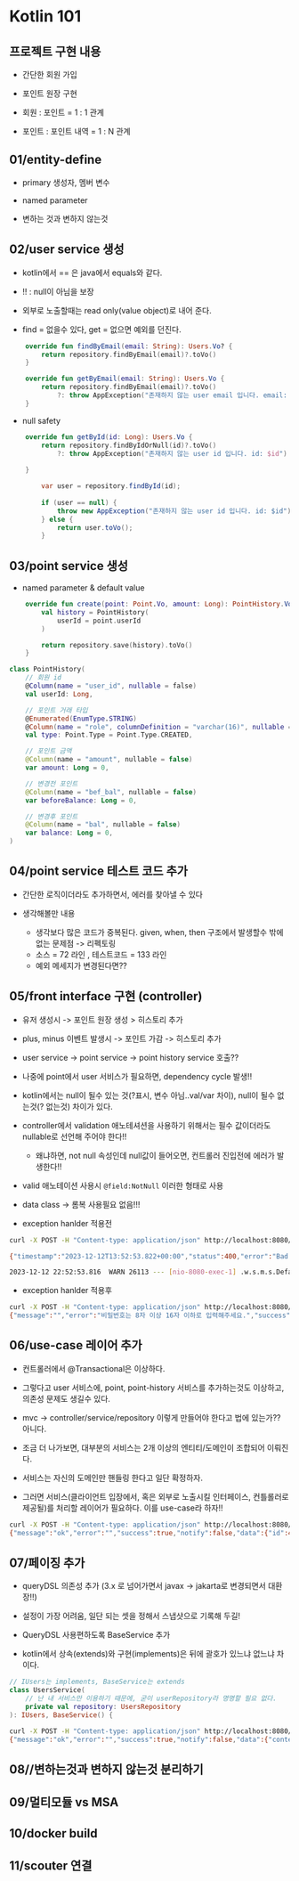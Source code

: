 # Kotlin 101

## 프로젝트 구현 내용

* 간단한 회원 가입

* 포인트 원장 구현

* 회원 : 포인트 = 1 : 1 관계

* 포인트 : 포인트 내역 = 1 : N 관계

## 01/entity-define

* primary 생성자, 멤버 변수

* named parameter

* 변하는 것과 변하지 않는것

## 02/user service 생성

* kotlin에서 == 은 java에서 equals와 같다.

* !! : null이 아님을 보장

* 외부로 노출할때는 read only(value object)로 내어 준다.

* find = 없을수 있다, get = 없으면 예외를 던진다.

```kotlin
    override fun findByEmail(email: String): Users.Vo? {
        return repository.findByEmail(email)?.toVo()
    }

    override fun getByEmail(email: String): Users.Vo {
        return repository.findByEmail(email)?.toVo()
            ?: throw AppException("존재하지 않는 user email 입니다. email: $email")
    }
```

* null safety

```kotlin    
    override fun getById(id: Long): Users.Vo {
        return repository.findByIdOrNull(id)?.toVo()
            ?: throw AppException("존재하지 않는 user id 입니다. id: $id")
        
    }
```

```java
        var user = repository.findById(id);
        
        if (user == null) {
            throw new AppException("존재하지 않는 user id 입니다. id: $id");
        } else {
            return user.toVo();
        }
```


## 03/point service 생성

* named parameter & default value

```kotlin
    override fun create(point: Point.Vo, amount: Long): PointHistory.Vo {
        val history = PointHistory(
            userId = point.userId
        )

        return repository.save(history).toVo()
    }

class PointHistory(
    // 회원 id
    @Column(name = "user_id", nullable = false)
    val userId: Long,

    // 포인트 거래 타입
    @Enumerated(EnumType.STRING)
    @Column(name = "role", columnDefinition = "varchar(16)", nullable = false)
    val type: Point.Type = Point.Type.CREATED,

    // 포인트 금액
    @Column(name = "amount", nullable = false)
    var amount: Long = 0,

    // 변경전 포인트
    @Column(name = "bef_bal", nullable = false)
    var beforeBalance: Long = 0,

    // 변경후 포인트
    @Column(name = "bal", nullable = false)
    var balance: Long = 0,
) 
```

## 04/point service 테스트 코드 추가

* 간단한 로직이더라도 추가하면서, 에러를 찾아낼 수 있다

* 생각해볼만 내용

    - 생각보다 많은 코드가 중복된다. given, when, then 구조에서 발생할수 밖에 없는 문제점 -> 리펙토링
    - 소스 = 72 라인 , 테스트코드 = 133 라인
    - 예외 메세지가 변경된다면??

## 05/front interface 구현 (controller)

* 유저 생성시 -> 포인트 원장 생성 > 히스토리 추가

* plus, minus 이벤트 발생시 -> 포인트 가감 -> 히스토리 추가

* user service -> point service -> point history service 호출??

* 나중에 point에서 user 서비스가 필요하면, dependency cycle 발생!!

* kotlin에서는 null이 될수 있는 것(?표시, 변수 아님..val/var 차이), null이 될수 없는것(? 없는것) 차이가 있다.

* controller에서 validation 애노테셔션을 사용하기 위해서는 필수 값이더라도 nullable로 선언해 주어야 한다!!

    - 왜냐하면, not null 속성인데 null값이 들어오면, 컨트롤러 진입전에 에러가 발생한다!!

* valid 애노테이션 사용시 `@field:NotNull` 이러한 형태로 사용

* data class -> 롬복 사용필요 없음!!!  
 
* exception hanlder 적용전
```bash
curl -X POST -H "Content-type: application/json" http://localhost:8080/api/v1/user/create -d '{"email": "hello#world.com", "password": "test"}'

{"timestamp":"2023-12-12T13:52:53.822+00:00","status":400,"error":"Bad Request","path":"/api/v1/user/create"}
```

```bash
2023-12-12 22:52:53.816  WARN 26113 --- [nio-8080-exec-1] .w.s.m.s.DefaultHandlerExceptionResolver : Resolved [org.springframework.web.bind.MethodArgumentNotValidException: Validation failed for argument [0] in public me.project3.demo.common.inout.AppResponse<me.project3.demo.conroller.UserCreateOut> me.project3.demo.conroller.UserController.create(me.project3.demo.conroller.UserCreateIn) with 2 errors: [Field error in object 'userCreateIn' on field 'password': rejected value [test]; codes [Length.userCreateIn.password,Length.password,Length.java.lang.String,Length]; arguments [org.springframework.context.support.DefaultMessageSourceResolvable: codes [userCreateIn.password,password]; arguments []; default message [password],16,8]; default message [비밀번호는 8자 이상 16자 이하로 입력해주세요.]] [Field error in object 'userCreateIn' on field 'email': rejected value [hello#world.com]; codes [Email.userCreateIn.email,Email.email,Email.java.lang.String,Email]; arguments [org.springframework.context.support.DefaultMessageSourceResolvable: codes [userCreateIn.email,email]; arguments []; default message [email],[Ljavax.validation.constraints.Pattern$Flag;@635d91fc,.*]; default message [이메일 형식이 아닙니다.]] ]
```

* exception hanlder 적용후
```bash
curl -X POST -H "Content-type: application/json" http://localhost:8080/api/v1/user/create -d '{"email": "hello#world.com", "password": "test"}'
{"message":"","error":"비밀번호는 8자 이상 16자 이하로 입력해주세요.","success":false,"notify":false,"data":null}
```

## 06/use-case 레이어 추가

* 컨트롤러에서 @Transactional은 이상하다.

* 그렇다고 user 서비스에, point, point-history 서비스를 추가하는것도 이상하고, 의존성 문제도 생길수 있다.

* mvc -> controller/service/repository 이렇게 만들어야 한다고 법에 있는가?? 아니다.

* 조금 더 나가보면, 대부분의 서비스는 2개 이상의 엔티티/도메인이 조합되어 이뤄진다.

* 서비스는 자신의 도메인만 핸들링 한다고 일단 확정하자.

* 그러면 서비스(클라이언트 입장에서, 혹은 외부로 노출시킬 인터페이스, 컨틀롤러로 제공될)를 처리할 레이어가 필요하다. 이를 use-case라 하자!!


```bash
curl -X POST -H "Content-type: application/json" http://localhost:8080/api/v1/user/create -d '{"email": "hello@world.com", "password": "test1234"}'
{"message":"ok","error":"","success":true,"notify":false,"data":{"id":4,"email":"hello@world.com","active":true,"point":0}}
```

## 07/페이징 추가

* queryDSL 의존성 추가 (3.x 로 넘어가면서 javax -> jakarta로 변경되면서 대환장!!)

* 설정이 가장 어려움, 일단 되는 셋을 정해서 스냅샷으로 기록해 두길!

* QueryDSL 사용편하도록 BaseService 추가

* kotlin에서 상속(extends)와 구현(implements)은 뒤에 괄호가 있느냐 없느냐 차이다.

```kotlin
// IUsers는 implements, BaseService는 extends
class UsersService(
    // 난 내 서비스만 이용하기 때문에, 굳이 userRepository라 명명할 필요 없다.
    private val repository: UsersRepository
): IUsers, BaseService() {

```

```bash
curl -X POST -H "Content-type: application/json" http://localhost:8080/api/v1/user/search -d '{}'
{"message":"ok","error":"","success":true,"notify":false,"data":{"content":[{"user":{"id":4,"email":"hello@world.com","active":true,"createdAt":1702390405000},"point":{"balance":0,"beforeBalance":0,"updatedAt":1702390405000}},{"user":{"id":3,"email":"hello#world.com","active":true,"createdAt":1702389030000},"point":{"balance":0,"beforeBalance":0,"updatedAt":1702389030000}}],"pageable":{"sort":{"sorted":false,"empty":true,"unsorted":true},"pageNumber":0,"pageSize":10,"offset":0,"paged":true,"unpaged":false},"last":true,"totalPages":1,"totalElements":2,"size":10,"number":0,"sort":{"sorted":false,"empty":true,"unsorted":true},"first":true,"numberOfElements":2,"empty":false}}
```


## 08//변하는것과 변하지 않는것 분리하기

## 09/멀티모듈 vs MSA

## 10/docker build

## 11/scouter 연결